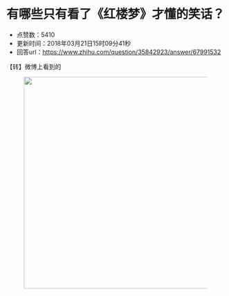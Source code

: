 # 有哪些只有看了《红楼梦》才懂的笑话？
- 点赞数：5410
- 更新时间：2018年03月21日15时09分41秒
- 回答url：https://www.zhihu.com/question/35842923/answer/67991532
<body>
 <p data-pid="eYJbq8Kl">【转】微博上看到的</p>
 <figure>
  <img src="https://picx.zhimg.com/50/5961098c22997944f2464d4ae59f1a8b_720w.jpg?source=1940ef5c" data-rawwidth="490" data-rawheight="6424" data-original-token="5961098c22997944f2464d4ae59f1a8b" class="origin_image zh-lightbox-thumb" width="490" data-original="https://picx.zhimg.com/5961098c22997944f2464d4ae59f1a8b_r.jpg?source=1940ef5c">
 </figure>
</body>